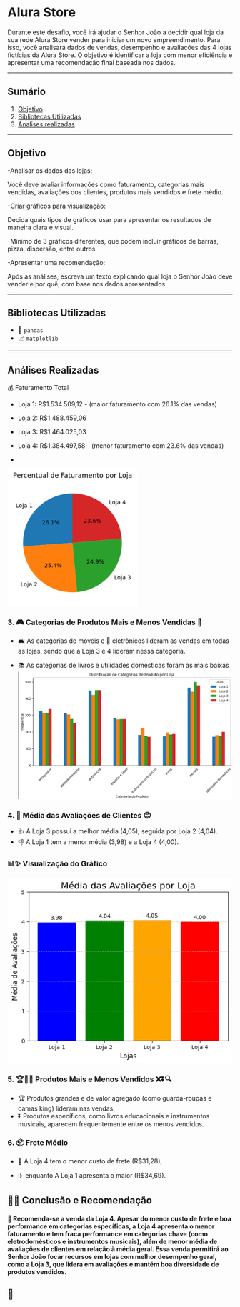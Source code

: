 # Alura Store

Durante este desafio, você irá ajudar o Senhor João a decidir qual loja da sua rede Alura Store vender para iniciar um novo empreendimento. Para isso, você analisará dados de vendas, desempenho e avaliações das 4 lojas fictícias da Alura Store. O objetivo é identificar a loja com menor eficiência e apresentar uma recomendação final baseada nos dados.

---

## Sumário
1. [Objetivo](#objetivo)
2. [Bibliotecas Utilizadas](#bibliotecas-utilizadas)
3. [Analises realizadas](#Analises-realizadas)

---
##  Objetivo  


-Analisar os dados das lojas:

Você deve avaliar informações como faturamento, categorias mais vendidas, avaliações dos clientes, produtos mais vendidos e frete médio.

-Criar gráficos para visualização:

Decida quais tipos de gráficos usar para apresentar os resultados de maneira clara e visual.

-Mínimo de 3 gráficos diferentes, que podem incluir gráficos de barras, pizza, dispersão, entre outros.

-Apresentar uma recomendação:

Após as análises, escreva um texto explicando qual loja o Senhor João deve vender e por quê, com base nos dados apresentados.

---
## Bibliotecas Utilizadas
- 🐼 `pandas`
- 📈 `matplotlib`

---

## Análises Realizadas


💰 Faturamento Total

*	Loja 1: R$1.534.509,12 - (maior faturamento com 26.1% das vendas)

*	Loja 2: R$1.488.459,06

*	Loja 3: R$1.464.025,03

*	Loja 4: R$1.384.497,58 - (menor faturamento com 23.6% das vendas)
*	
![Gráfico de Faturamento](https://github.com/lanmeb/challengeONE/blob/main/AluraStore/Faturamento.png)

### 3. 🎮 Categorias de Produtos Mais e Menos Vendidas 🏀

*	🛋️ As categorias de móveis e 📱 eletrônicos lideram as vendas em todas as lojas, sendo que a Loja 3 e 4 lideram nessa categoria.

* 📚 As categorias de livros e utilidades domésticas foram as mais baixas 
![Gráfico de Avaliações](https://github.com/lanmeb/challengeONE/blob/main/AluraStore/Categoria.png)

### 4. 🌟	Média das Avaliações de Clientes 😊

* 👍 A	Loja 3 possui a melhor média (4,05), seguida por Loja 2 (4,04).
* 👎 A	Loja 1 tem a menor média (3,98) e a Loja 4 (4,00).
  
### 📊✨ Visualização do Gráfico
![Gráfico de Avaliações](https://github.com/lanmeb/challengeONE/blob/main/AluraStore/media.png)


### 5.	🏆🎯🔥 Produtos Mais e Menos Vendidos ❌⏬🔍

*	🏆 Produtos grandes e de valor agregado (como guarda-roupas e camas king) lideram nas vendas.
* ⏬	Produtos específicos, como livros educacionais e instrumentos musicais, aparecem frequentemente entre os menos vendidos.

### 6. 📦	Frete Médio

* 🚚 A	Loja 4 tem o menor custo de frete (R$31,28),

* ✈️ enquanto A Loja 1 apresenta o maior (R$34,69).

## 🚀✨ Conclusão e Recomendação

#### 📌 Recomenda-se a venda da Loja 4. Apesar do menor custo de frete e boa performance em categorias específicas, a Loja 4 apresenta o menor faturamento e tem fraca performance em categorias chave (como eletrodomésticos e instrumentos musicais), além de menor média de avaliações de clientes em relação à média geral. Essa venda permitirá ao Senhor João focar recursos em lojas com melhor desempenho geral, como a Loja 3, que lidera em avaliações e mantém boa diversidade de produtos vendidos.
🤝
---

